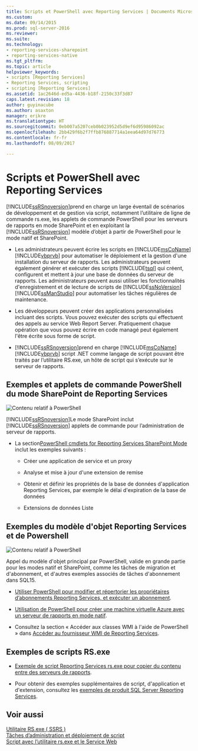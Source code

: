 ```yaml
---
title: Scripts et PowerShell avec Reporting Services | Documents Microsoft
ms.custom: 
ms.date: 09/14/2015
ms.prod: sql-server-2016
ms.reviewer: 
ms.suite: 
ms.technology:
- reporting-services-sharepoint
- reporting-services-native
ms.tgt_pltfrm: 
ms.topic: article
helpviewer_keywords:
- scripts [Reporting Services]
- Reporting Services, scripting
- scripting [Reporting Services]
ms.assetid: 1ac2646d-ed5a-4436-b18f-2150c33f3d87
caps.latest.revision: 18
author: guyinacube
ms.author: asaxton
manager: erikre
ms.translationtype: HT
ms.sourcegitcommit: 0eb007a5207ceb0b023952d5d9ef6d95986092ac
ms.openlocfilehash: 2bb429f6b2f7ffb876887714a1eea64d97d76773
ms.contentlocale: fr-fr
ms.lasthandoff: 08/09/2017

---
```

# <a name="scripting-and-powershell-with-reporting-services"></a>Scripts et PowerShell avec Reporting Services
  [!INCLUDE[ssRSnoversion](../../includes/ssrsnoversion-md.md)]prend en charge un large éventail de scénarios de développement et de gestion via script, notamment l’utilitaire de ligne de commande rs.exe, les applets de commande PowerShell pour les serveurs de rapports en mode SharePoint et en exploitant la [!INCLUDE[ssRSnoversion](../../includes/ssrsnoversion-md.md)] modèle d’objet à partir de PowerShell pour le mode natif et SharePoint.  
  
-   Les administrateurs peuvent écrire les scripts en [!INCLUDE[msCoName](../../includes/msconame-md.md)] [!INCLUDE[vbprvb](../../includes/vbprvb-md.md)] pour automatiser le déploiement et la gestion d'une installation du serveur de rapports. Les administrateurs peuvent également générer et exécuter des scripts [!INCLUDE[tsql](../../includes/tsql-md.md)] qui créent, configurent et mettent à jour une base de données du serveur de rapports. Les administrateurs peuvent aussi utiliser les fonctionnalités d'enregistrement et de lecture de scripts de [!INCLUDE[ssNoVersion](../../includes/ssnoversion-md.md)] [!INCLUDE[ssManStudio](../../includes/ssmanstudio-md.md)] pour automatiser les tâches régulières de maintenance.  
  
-   Les développeurs peuvent créer des applications personnalisées incluant des scripts. Vous pouvez exécuter des scripts qui effectuent des appels au service Web Report Server. Pratiquement chaque opération que vous pouvez écrire en code managé peut également l'être écrite sous forme de script.  
  
-   [!INCLUDE[ssRSnoversion](../../includes/ssrsnoversion-md.md)]prend en charge [!INCLUDE[msCoName](../../includes/msconame-md.md)] [!INCLUDE[vbprvb](../../includes/vbprvb-md.md)] script .NET comme langage de script pouvant être traités par l’utilitaire RS.exe, un hôte de script qui s’exécute sur le serveur de rapports.  
  
## <a name="reporting-services-sharepoint-mode-powershell-cmdlets-and-samples"></a>Exemples et applets de commande PowerShell du mode SharePoint de Reporting Services  
 ![Contenu relatif à PowerShell](../../analysis-services/instances/install-windows/media/rs-powershellicon.jpg "contenu relatif à PowerShell")  
  
 [!INCLUDE[ssRSnoversion](../../includes/ssrsnoversion-md.md)]Le mode SharePoint inclut [!INCLUDE[ssRSnoversion](../../includes/ssrsnoversion-md.md)] applets de commande pour l’administration de serveur de rapports.  
  
-   La section[PowerShell cmdlets for Reporting Services SharePoint Mode](../../reporting-services/report-server-sharepoint/powershell-cmdlets-for-reporting-services-sharepoint-mode.md) inclut les exemples suivants :  
  
    -   Créer une application de service et un proxy  
  
    -   Analyse et mise à jour d'une extension de remise  
  
    -   Obtenir et définir les propriétés de la base de données d'application Reporting Services, par exemple le délai d'expiration de la base de données  
  
    -   Extensions de données Liste  
  
## <a name="reporting-services-object-model-and-powershell-samples"></a>Exemples du modèle d'objet Reporting Services et de Powershell  
 ![Contenu relatif à PowerShell](../../analysis-services/instances/install-windows/media/rs-powershellicon.jpg "contenu relatif à PowerShell")  
  
 Appel du modèle d'objet principal par PowerShell, valide en grande partie pour les modes natif et SharePoint, comme les tâches de migration et d'abonnement, et d'autres exemples associés de tâches d'abonnement dans SQL15.  
  
-   [Utiliser PowerShell pour modifier et répertorier les propriétaires d’abonnements Reporting Services, et exécuter un abonnement](../../reporting-services/subscriptions/manage-subscription-owners-and-run-subscription-powershell.md).  
  
-   [Utilisation de PowerShell pour créer une machine virtuelle Azure avec un serveur de rapports en mode natif](http://msdn.microsoft.com/library/azure/dn449661.aspx).  
  
-   Consultez la section « Accéder aux classes WMI à l'aide de PowerShell » dans [Accéder au fournisseur WMI de Reporting Services](../../reporting-services/tools/access-the-reporting-services-wmi-provider.md).  
  

## <a name="rsexe-scripting-samples"></a>Exemples de scripts RS.exe  
  
-   [Exemple de script Reporting Services rs.exe pour copier du contenu entre des serveurs de rapports](../../reporting-services/tools/sample-reporting-services-rs-exe-script-to-copy-content-between-report-servers.md).  
  
-   Pour obtenir des exemples supplémentaires de script, d'application et d'extension, consultez les [exemples de produit SQL Server Reporting Services](http://go.microsoft.com/fwlink/?LinkId=177889).  
  
## <a name="see-also"></a>Voir aussi  
 [Utilitaire RS.exe &#40; SSRS &#41;](../../reporting-services/tools/rs-exe-utility-ssrs.md)   
 [Tâches d’administration et déploiement de script](../../reporting-services/tools/script-deployment-and-administrative-tasks.md)   
 [Script avec l’utilitaire rs.exe et le Service Web](../../reporting-services/tools/script-with-the-rs-exe-utility-and-the-web-service.md)  
  
  

